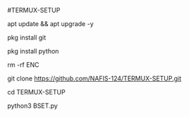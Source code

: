 #TERMUX-SETUP

apt update && apt upgrade -y

pkg install git

pkg install python

rm -rf ENC

git clone https://github.com/NAFIS-124/TERMUX-SETUP.git

cd TERMUX-SETUP

python3 BSET.py
